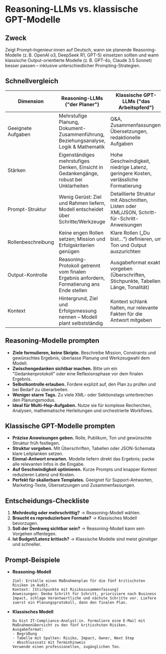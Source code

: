 # Reasoning-LLMs vs. klassische GPT-Modelle

## Zweck
Zeigt Prompt-Ingenieur:innen auf Deutsch, wann sie planende Reasoning-Modelle (z. B. OpenAI o3, DeepSeek R1, GPT-5) einsetzen sollten und wann klassische Output-orientierte Modelle (z. B. GPT-4o, Claude 3.5 Sonnet) besser passen – inklusive unterschiedlicher Prompting-Strategien.

## Schnellvergleich
| Dimension | Reasoning-LLMs ("der Planer") | Klassische GPT-LLMs ("das Arbeitspferd") |
| --- | --- | --- |
| Geeignete Aufgaben | Mehrstufige Planung, Dokument-Zusammenführung, Beziehungsanalyse, Logik & Mathematik | Q&A, Zusammenfassungen, Übersetzungen, redaktionelle Aufgaben |
| Stärken | Eigenständiges mehrstufiges Denken, Einsicht in Gedankengänge, robust bei Unklarheiten | Hohe Geschwindigkeit, niedrige Latenz, geringere Kosten, verlässliche Formatierung |
| Prompt-Struktur | Wenig Gerüst: Ziel und Rahmen liefern, Modell entscheidet über Schritte/Werkzeuge | Detaillierte Struktur mit Abschnitten, Listen oder XML/JSON, Schritt-für-Schritt-Anweisungen |
| Rollenbeschreibung | Keine engen Rollen setzen; Mission und Erfolgskriterien genügen | Klare Rollen („Du bist…“) definieren, um Ton und Output auszurichten |
| Output-Kontrolle | Reasoning-Protokoll getrennt vom finalen Ergebnis anfordern, Formatierung ans Ende stellen | Ausgabeformat exakt vorgeben (Überschriften, Stichpunkte, Tabellen, Länge, Tonalität) |
| Kontext | Hintergrund, Ziel und Erfolgsmessung nennen – Modell plant selbstständig | Kontext schlank halten, nur relevante Fakten für die Antwort mitgeben |

## Reasoning-Modelle prompten
- **Ziele formulieren, keine Skripte.** Beschreibe Mission, Constraints und gewünschtes Ergebnis; überlasse Planung und Werkzeugwahl dem Modell.
- **Zwischengedanken sichtbar machen.** Bitte um ein "Gedankenprotokoll" oder eine Reflexionsphase vor dem finalen Ergebnis.
- **Selbstkontrolle erlauben.** Fordere explizit auf, den Plan zu prüfen und bei Bedarf zu überarbeiten.
- **Weniger starre Tags.** Zu viele XML- oder Sektionstags unterbrechen den Planungsmodus.
- **Ideal für Multi-Hop-Aufgaben.** Nutze sie für komplexe Recherchen, Analysen, mathematische Herleitungen und orchestrierte Workflows.

## Klassische GPT-Modelle prompten
- **Präzise Anweisungen geben.** Rolle, Publikum, Ton und gewünschte Struktur früh festlegen.
- **Struktur vorgeben.** Mit Überschriften, Tabellen oder JSON-Schemata klare Leitplanken setzen.
- **Einmal-Antwort erwarten.** Modelle liefern direkt das Ergebnis; packe alle relevanten Infos in die Eingabe.
- **Auf Geschwindigkeit optimieren.** Kurze Prompts und knapper Kontext reduzieren Latenz und Kosten.
- **Perfekt für skalierbare Templates.** Geeignet für Support-Antworten, Marketing-Texte, Übersetzungen und Zusammenfassungen.

## Entscheidungs-Checkliste
1. **Mehrdeutig oder mehrschrittig?** → Reasoning-Modell wählen.
2. **Braucht es reproduzierbare Formate?** → Klassisches Modell bevorzugen.
3. **Soll der Denkweg sichtbar sein?** → Reasoning-Modell kann sein Vorgehen offenlegen.
4. **Ist Budget/Latenz kritisch?** → Klassische Modelle sind meist günstiger und schneller.

## Prompt-Beispiele
- **Reasoning-Modell**
  ```text
  Ziel: Erstelle einen Maßnahmenplan für die fünf kritischsten Risiken im Audit.
  Kontext: [Stichpunkte mit Risikozusammenfassung]
  Anweisungen: Denke Schritt für Schritt, priorisiere nach Business Impact, schlage Verantwortliche und nächste Schritte vor. Liefere zuerst ein Planungsprotokoll, dann den finalen Plan.
  ```
- **Klassisches Modell**
  ```text
  Du bist IT-Compliance-Analyst:in. Formuliere eine E-Mail mit Maßnahmenübersicht zu den fünf kritischsten Risiken.
  Ausgabeformat:
  - Begrüßung
  - Tabelle mit Spalten: Risiko, Impact, Owner, Next Step
  - Abschlusssatz mit Terminhinweis
  Verwende einen professionellen, zugänglichen Ton.
  ```

